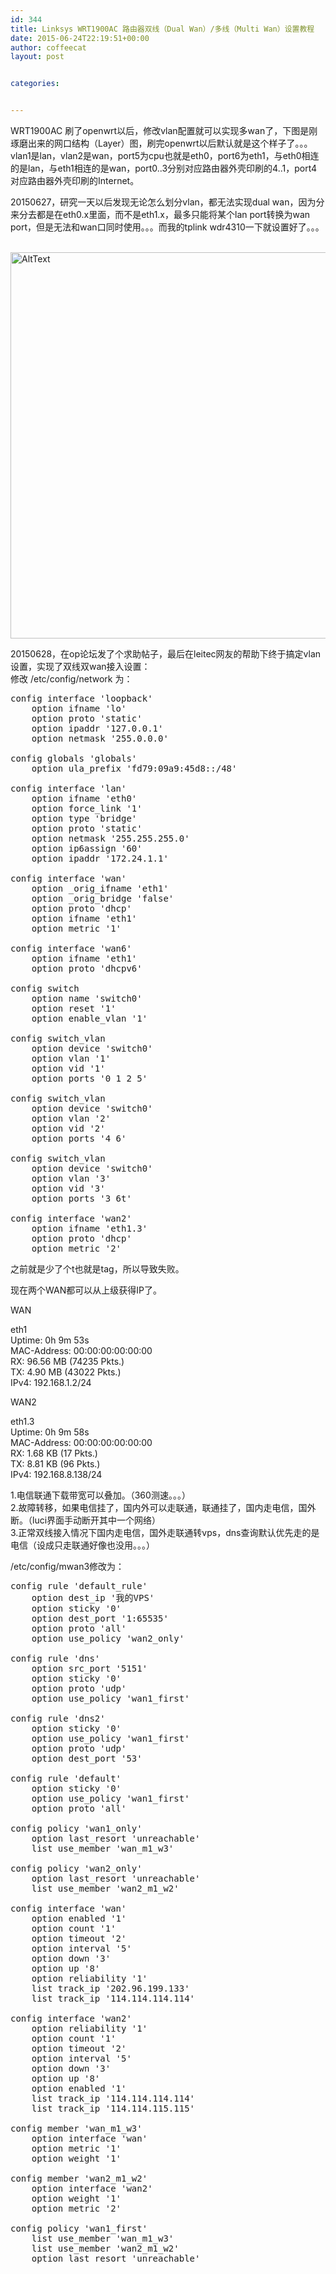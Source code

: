 ```yaml
---
id: 344
title: Linksys WRT1900AC 路由器双线（Dual Wan）/多线（Multi Wan）设置教程
date: 2015-06-24T22:19:51+00:00
author: coffeecat
layout: post


categories:


---
```

WRT1900AC 刷了openwrt以后，修改vlan配置就可以实现多wan了，下图是刚琢磨出来的网口结构（Layer）图，刷完openwrt以后默认就是这个样子了。。。  
vlan1是lan，vlan2是wan，port5为cpu也就是eth0，port6为eth1，与eth0相连的是lan，与eth1相连的是wan，port0..3分别对应路由器外壳印刷的4..1，port4对应路由器外壳印刷的Internet。

20150627，研究一天以后发现无论怎么划分vlan，都无法实现dual wan，因为分来分去都是在eth0.x里面，而不是eth1.x，最多只能将某个lan port转换为wan port，但是无法和wan口同时使用。。。而我的tplink wdr4310一下就设置好了。。。

<br>
 <img src="https://jibenfa.github.io/uploads/2015/06/1.png" width="1000" height="618" alt="AltText" />
 <br>

20150628，在op论坛发了个求助帖子，最后在leitec网友的帮助下终于搞定vlan设置，实现了双线双wan接入设置：  
修改 /etc/config/network 为：

<!--more-->

<pre class="lang:vim decode:true " >config interface 'loopback'
	option ifname 'lo'
	option proto 'static'
	option ipaddr '127.0.0.1'
	option netmask '255.0.0.0'

config globals 'globals'
	option ula_prefix 'fd79:09a9:45d8::/48'

config interface 'lan'
	option ifname 'eth0'
	option force_link '1'
	option type 'bridge'
	option proto 'static'
	option netmask '255.255.255.0'
	option ip6assign '60'
	option ipaddr '172.24.1.1'

config interface 'wan'
	option _orig_ifname 'eth1'
	option _orig_bridge 'false'
	option proto 'dhcp'
	option ifname 'eth1'
	option metric '1'

config interface 'wan6'
	option ifname 'eth1'
	option proto 'dhcpv6'

config switch
	option name 'switch0'
	option reset '1'
	option enable_vlan '1'

config switch_vlan
	option device 'switch0'
	option vlan '1'
	option vid '1'
	option ports '0 1 2 5'

config switch_vlan
	option device 'switch0'
	option vlan '2'
	option vid '2'
	option ports '4 6'

config switch_vlan
	option device 'switch0'
	option vlan '3'
	option vid '3'
	option ports '3 6t'

config interface 'wan2'
	option ifname 'eth1.3'
	option proto 'dhcp'
	option metric '2'</pre>

之前就是少了个t也就是tag，所以导致失败。

现在两个WAN都可以从上级获得IP了。

WAN

eth1  
Uptime: 0h 9m 53s  
MAC-Address: 00:00:00:00:00:00  
RX: 96.56 MB (74235 Pkts.)  
TX: 4.90 MB (43022 Pkts.)  
IPv4: 192.168.1.2/24

WAN2

eth1.3  
Uptime: 0h 9m 58s  
MAC-Address: 00:00:00:00:00:00  
RX: 1.68 KB (17 Pkts.)  
TX: 8.81 KB (96 Pkts.)  
IPv4: 192.168.8.138/24

1.电信联通下载带宽可以叠加。（360测速。。。）  
2.故障转移，如果电信挂了，国内外可以走联通，联通挂了，国内走电信，国外断。（luci界面手动断开其中一个网络）  
3.正常双线接入情况下国内走电信，国外走联通转vps，dns查询默认优先走的是电信（设成只走联通好像也没用。。。） 

/etc/config/mwan3修改为： 

<pre class="lang:vim decode:true " >config rule 'default_rule'
	option dest_ip '我的VPS'
	option sticky '0'
	option dest_port '1:65535'
	option proto 'all'
	option use_policy 'wan2_only'

config rule 'dns'
	option src_port '5151'
	option sticky '0'
	option proto 'udp'
	option use_policy 'wan1_first'

config rule 'dns2'
	option sticky '0'
	option use_policy 'wan1_first'
	option proto 'udp'
	option dest_port '53'

config rule 'default'
	option sticky '0'
	option use_policy 'wan1_first'
	option proto 'all'

config policy 'wan1_only'
	option last_resort 'unreachable'
	list use_member 'wan_m1_w3'

config policy 'wan2_only'
	option last_resort 'unreachable'
	list use_member 'wan2_m1_w2'

config interface 'wan'
	option enabled '1'
	option count '1'
	option timeout '2'
	option interval '5'
	option down '3'
	option up '8'
	option reliability '1'
	list track_ip '202.96.199.133'
	list track_ip '114.114.114.114'

config interface 'wan2'
	option reliability '1'
	option count '1'
	option timeout '2'
	option interval '5'
	option down '3'
	option up '8'
	option enabled '1'
	list track_ip '114.114.114.114'
	list track_ip '114.114.115.115'

config member 'wan_m1_w3'
	option interface 'wan'
	option metric '1'
	option weight '1'

config member 'wan2_m1_w2'
	option interface 'wan2'
	option weight '1'
	option metric '2'

config policy 'wan1_first'
	list use_member 'wan_m1_w3'
	list use_member 'wan2_m1_w2'
	option last_resort 'unreachable'</pre>
